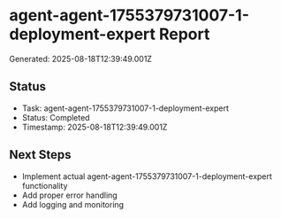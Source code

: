 # agent-agent-1755379731007-1-deployment-expert Report

Generated: 2025-08-18T12:39:49.001Z

## Status
- Task: agent-agent-1755379731007-1-deployment-expert
- Status: Completed
- Timestamp: 2025-08-18T12:39:49.001Z

## Next Steps
- Implement actual agent-agent-1755379731007-1-deployment-expert functionality
- Add proper error handling
- Add logging and monitoring

